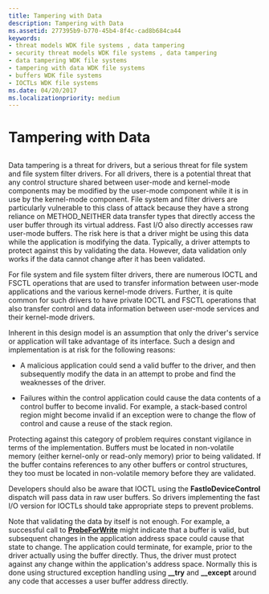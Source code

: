 ```yaml
---
title: Tampering with Data
description: Tampering with Data
ms.assetid: 277395b9-b770-45b4-8f4c-cad8b684ca44
keywords:
- threat models WDK file systems , data tampering
- security threat models WDK file systems , data tampering
- data tampering WDK file systems
- tampering with data WDK file systems
- buffers WDK file systems
- IOCTLs WDK file systems
ms.date: 04/20/2017
ms.localizationpriority: medium
---
```


# Tampering with Data


## <span id="ddk_tampering_with_data_if"></span><span id="DDK_TAMPERING_WITH_DATA_IF"></span>


Data tampering is a threat for drivers, but a serious threat for file system and file system filter drivers. For all drivers, there is a potential threat that any control structure shared between user-mode and kernel-mode components may be modified by the user-mode component while it is in use by the kernel-mode component. File system and filter drivers are particularly vulnerable to this class of attack because they have a strong reliance on METHOD\_NEITHER data transfer types that directly access the user buffer through its virtual address. Fast I/O also directly accesses raw user-mode buffers. The risk here is that a driver might be using this data while the application is modifying the data. Typically, a driver attempts to protect against this by validating the data. However, data validation only works if the data cannot change after it has been validated.

For file system and file system filter drivers, there are numerous IOCTL and FSCTL operations that are used to transfer information between user-mode applications and the various kernel-mode drivers. Further, it is quite common for such drivers to have private IOCTL and FSCTL operations that also transfer control and data information between user-mode services and their kernel-mode drivers.

Inherent in this design model is an assumption that only the driver's service or application will take advantage of its interface. Such a design and implementation is at risk for the following reasons:

-   A malicious application could send a valid buffer to the driver, and then subsequently modify the data in an attempt to probe and find the weaknesses of the driver.

-   Failures within the control application could cause the data contents of a control buffer to become invalid. For example, a stack-based control region might become invalid if an exception were to change the flow of control and cause a reuse of the stack region.

Protecting against this category of problem requires constant vigilance in terms of the implementation. Buffers must be located in non-volatile memory (either kernel-only or read-only memory) prior to being validated. If the buffer contains references to any other buffers or control structures, they too must be located in non-volatile memory before they are validated.

Developers should also be aware that IOCTL using the **FastIoDeviceControl** dispatch will pass data in raw user buffers. So drivers implementing the fast I/O version for IOCTLs should take appropriate steps to prevent problems.

Note that validating the data by itself is not enough. For example, a successful call to [**ProbeForWrite**](/windows-hardware/drivers/ddi/wdm/nf-wdm-probeforwrite) might indicate that a buffer is valid, but subsequent changes in the application address space could cause that state to change. The application could terminate, for example, prior to the driver actually using the buffer directly. Thus, the driver must protect against any change within the application's address space. Normally this is done using structured exception handling using **\_\_try** and **\_\_except** around any code that accesses a user buffer address directly.

 

